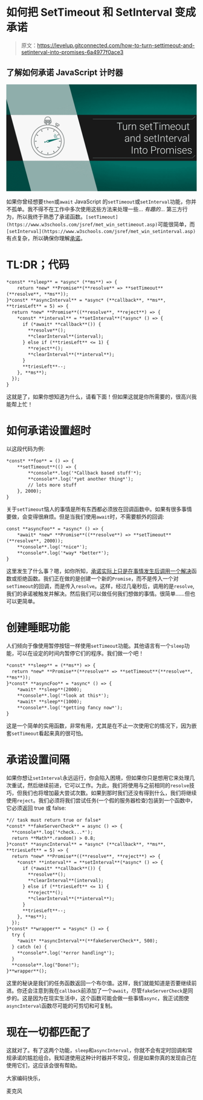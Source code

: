 # 如何把 SetTimeout 和 SetInterval 变成承诺

> 原文：<https://levelup.gitconnected.com/how-to-turn-settimeout-and-setinterval-into-promises-6a4977f0ace3>

## 了解如何承诺 JavaScript 计时器

![](img/0ba3ad6d256ff21d5798943071dc6c8b.png)

如果你曾经想要`then`或`await` JavaScript 的`setTimeout`或`setInterval`功能，你并不孤单。我不得不在工作中多次使用这些方法来处理一些… *有趣的…* 第三方行为，所以我终于熟悉了承诺函数。`[setTimeout](https://www.w3schools.com/jsref/met_win_settimeout.asp)`可能很简单，而`[setInterval](https://www.w3schools.com/jsref/met_win_setinterval.asp)`有点复杂，所以确保你理解[承诺](https://medium.com/@mostlyfocusedmike/promises-promises-understanding-the-basics-of-js-promise-objects-dd5c656f2db4)。

# TL:DR；代码

```
*const* **sleep** = *async* (**ms**) => {
    return *new* **Promise**(**resolve** => **setTimeout**(**resolve**, **ms**));
}*const* **asyncInterval** = *async* (**callback**, **ms**, **triesLeft** = 5) => {
  return *new* **Promise**((**resolve**, **reject**) => {
    *const* **interval** = **setInterval**(*async* () => {
      if (*await* **callback**()) {
        **resolve**();
        **clearInterval**(interval);
      } else if (**triesLeft** <= 1) {
        **reject**();
        **clearInterval**(**interval**);
      }
      **triesLeft**--;
    }, **ms**);
  });
}
```

这就是了，如果你想知道为什么，请看下面！但如果这就是你所需要的，很高兴我能帮上忙！

# 如何承诺设置超时

以这段代码为例:

```
*const* **foo** = () => {
    **setTimeout**(() => {
        **console**.log('*Callback based stuff'*);
        **console**.log('*yet another thing*');
        // lots more stuff
    }, 2000);
}
```

关于`setTimeout`恼人的事情是所有东西都必须放在回调函数中。如果有很多事情要做，会变得很麻烦。但是当我们使用`await`时，不需要额外的回调:

```
const **asyncFoo** = *async* () => {
    *await* *new* **Promise**((**resolve**) => **setTimeout**(**resolve**, 2000));
    **console**.log('*nice*');
    **console**.log('*way* *better*');
}
```

这里发生了什么事？嗯，如你所知，[承诺实际上只是在事情发生后调用一个解决](https://medium.com/@mostlyfocusedmike/promises-promises-understanding-the-basics-of-js-promise-objects-dd5c656f2db4)函数或拒绝函数。我们正在做的是创建一个新的`Promise`，而不是传入一个对`setTimeout`的回调，而是传入`resolve`。这样，经过几毫秒后，调用的是`resolve`,我们的承诺被触发并解决。然后我们可以做任何我们想做的事情。很简单……但也可以更简单。

# 创建睡眠功能

人们倾向于像使用暂停按钮一样使用`setTimeout`功能。其他语言有一个`sleep`功能，可以在设定的时间内暂停它们的程序。我们做一个吧！

```
*const* **sleep** = (**ms**) => {
  return *new* **Promise**(**resolve** => **setTimeout**(**resolve**, **ms**));
}*const* **asyncFoo** = *async* () => {
    *await* **sleep**(2000);
    **console**.log('*look at this*');
    *await* **sleep**(1000);
    **console**.log('*getting fancy now*');
}
```

这是一个简单的实用函数，非常有用，尤其是在不止一次使用它的情况下，因为嵌套`setTimeout`看起来真的很可怕。

# 承诺设置间隔

如果你想让`setInterval`永远运行，你会陷入困境，但如果你只是想用它来处理几次重试，然后继续前进，它可以工作。为此，我们将使用与之前相同的`resolve`技巧，但我们也将增加最大尝试次数。如果到那时我们还没有得到什么，我们将继续使用`reject`。我们必须将我们尝试任务(一个假的服务器检查)包装到一个函数中，它必须返回 true 或 false:

```
*// task must return true or false*
*const* **fakeServerCheck** = async () => {
  **console**.log('*check...*');
  return **Math**.random() > 0.8;
}*const* **asyncInterval** = *async* (**callback**, **ms**, **triesLeft** = 5) => {
  return *new* **Promise**((**resolve**, **reject**) => {
    *const* **interval** = **setInterval**(*async* () => {
      if (*await* **callback**()) {
        **resolve**();
        **clearInterval**(interval);
      } else if (**triesLeft** <= 1) {
        **reject**();
        **clearInterval**(**interval**);
      }
      **triesLeft**--;
    }, **ms**);
  });
}*const* **wrapper** = *async* () => {
  try {
    *await* **asyncInterval**(**fakeServerCheck**, 500);
  } catch (e) {
    **console**.log('*error handling*');
  }
  **console**.log("Done!");
}**wrapper**();
```

这里的秘诀是我们的任务函数返回一个布尔值。这样，我们就能知道是否要继续前进。你还会注意到我在`callback`前添加了一个`await`，尽管`fakeServerCheck`是同步的。这是因为在现实生活中，这个函数可能会做一些事情`async`，我正试图使`asyncInterval`函数尽可能的可剪切和可复制。

# 现在一切都匹配了

这就对了。有了这两个功能，`sleep`和`asyncInterval`，你就不会有定时回调和常规承诺的尴尬组合。我知道使用这种计时器并不常见，但是如果你真的发现自己在使用它们，这应该会很有帮助。

大家编码快乐，

麦克风